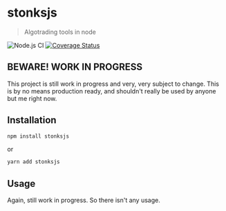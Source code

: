 # stonksjs

> Algotrading tools in node

![Node.js CI](https://github.com/nielse63/stonksjs/workflows/Node.js%20CI/badge.svg)
[![Coverage Status](https://coveralls.io/repos/github/nielse63/stonksjs/badge.svg?branch=master)](https://coveralls.io/github/nielse63/stonksjs?branch=master)

## BEWARE! WORK IN PROGRESS

This project is still work in progress and very, very subject to change. This is by no means
production ready, and shouldn't really be used by anyone but me right now.

## Installation

```bash
npm install stonksjs
```

or

```bash
yarn add stonksjs
```

## Usage

Again, still work in progress. So there isn't any usage.
